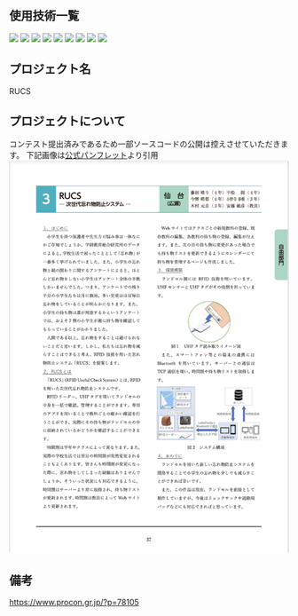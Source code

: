 ## 使用技術一覧
<p style="display: inline">
<img src="https://img.shields.io/badge/-Android-A4C639.svg?logo=android&style=plastic">
<img src="https://img.shields.io/badge/-Php-777BB4.svg?logo=php&style=plastic">
<img src="https://img.shields.io/badge/-Mysql-4479A1.svg?logo=mysql&style=plastic">
<img src="https://img.shields.io/badge/-Html5-E34F26.svg?logo=html5&style=plastic">
<img src="https://img.shields.io/badge/-Css3-1572B6.svg?logo=css3&style=plastic">
<img src="https://img.shields.io/badge/-Bootstrap-563D7C.svg?logo=bootstrap&style=plastic">
<img src="https://img.shields.io/badge/-Jquery-0769AD.svg?logo=jquery&style=plastic">
<img src="https://img.shields.io/badge/-Windows-0078D6.svg?logo=windows&style=plastic">
<img src="https://img.shields.io/badge/-Java-007396.svg?logo=java&style=plastic">
</p>

## プロジェクト名

RUCS
<!-- プロジェクトについて -->

## プロジェクトについて
コンテスト提出済みであるため一部ソースコードの公開は控えさせていただきます。
下記画像は[公式パンフレット](https://www.procon.gr.jp/?p=77939)より引用
![alt text](image.png)


## 備考
https://www.procon.gr.jp/?p=78105
